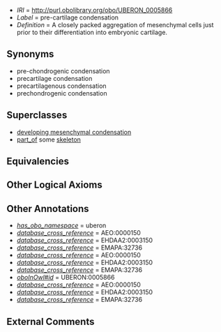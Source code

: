  * *IRI* = http://purl.obolibrary.org/obo/UBERON_0005866
 * *Label* = pre-cartilage condensation
 * *Definition* = A closely packed aggregation of mesenchymal cells just prior to their differentiation into embryonic cartilage.

## Synonyms

 * pre-chondrogenic condensation
 * precartilage condensation
 * precartilagenous condensation
 * prechondrogenic condensation

## Superclasses

 * [developing mesenchymal condensation](../../UBERON/56/UBERON_0005856.md)
 * [part_of](../../BFO/50/BFO_0000050.md) some [skeleton](../../UBERON/88/UBERON_0004288.md)

## Equivalencies


## Other Logical Axioms


## Other Annotations

 * *[has_obo_namespace](../../ce/oboInOwl#hasOBONamespace.md)* = uberon
 * *[database_cross_reference](../../ef/oboInOwl#hasDbXref.md)* = AEO:0000150
 * *[database_cross_reference](../../ef/oboInOwl#hasDbXref.md)* = EHDAA2:0003150
 * *[database_cross_reference](../../ef/oboInOwl#hasDbXref.md)* = EMAPA:32736
 * *[database_cross_reference](../../ef/oboInOwl#hasDbXref.md)* = AEO:0000150
 * *[database_cross_reference](../../ef/oboInOwl#hasDbXref.md)* = EHDAA2:0003150
 * *[database_cross_reference](../../ef/oboInOwl#hasDbXref.md)* = EMAPA:32736
 * *[oboInOwl#id](../../id/oboInOwl#id.md)* = UBERON:0005866
 * *[database_cross_reference](../../ef/oboInOwl#hasDbXref.md)* = AEO:0000150
 * *[database_cross_reference](../../ef/oboInOwl#hasDbXref.md)* = EHDAA2:0003150
 * *[database_cross_reference](../../ef/oboInOwl#hasDbXref.md)* = EMAPA:32736

## External Comments

